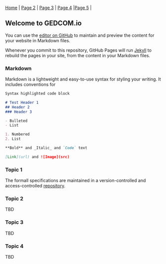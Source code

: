  [Home](index) |  [Page 2](page2) | [Page 3](page3) | [Page 4](page4) |[Page 5](page5) |
 
 ## Welcome to GEDCOM.io

You can use the [editor on GitHub](https://github.com/clarkegj/GEDCOMio/edit/gh-pages/index.md) to maintain and preview the content for your website in Markdown files.

Whenever you commit to this repository, GitHub Pages will run [Jekyll](https://jekyllrb.com/) to rebuild the pages in your site, from the content in your Markdown files.

### Markdown

Markdown is a lightweight and easy-to-use syntax for styling your writing. It includes conventions for

```markdown
Syntax highlighted code block

# Test Header 1
## Header 2
### Header 3

- Bulleted
- List

1. Numbered
2. List

**Bold** and _Italic_ and `Code` text

[Link](url) and ![Image](src)
```



### Topic 1

The formall specifications are maintained in a version-controlled and access-controlled [repository](https://github.com/FamilySearch/GEDCOM). 

### Topic 2

TBD

### Topic 3

TBD

### Topic 4

TBD
